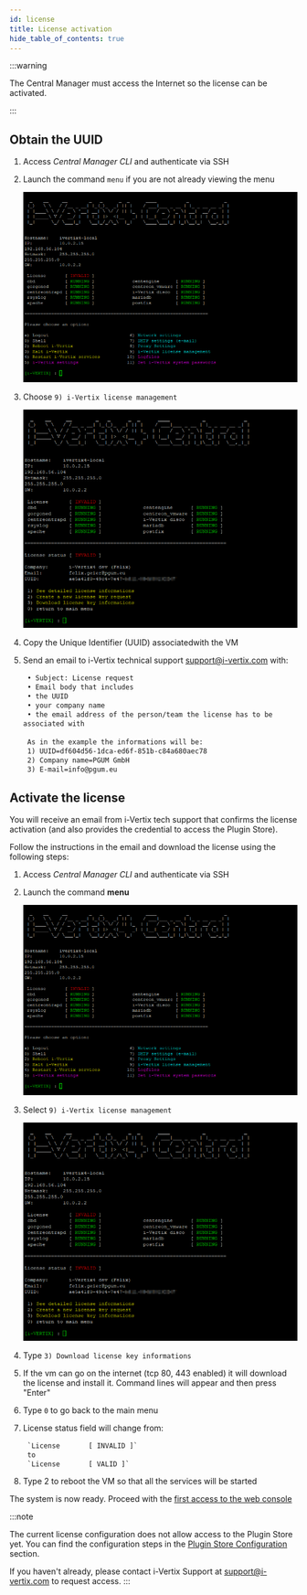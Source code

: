 ```yaml
---
id: license
title: License activation
hide_table_of_contents: true
---
```


:::warning

The Central Manager must access the Internet so the license can be activated.

:::

## Obtain the UUID

1. Access *Central Manager CLI* and authenticate via SSH

2. Launch the command `menu` if you are not already viewing the menu

   ![iVertix menu](../../assets/setup-startup-central-poller/central4_menu.png)

3. Choose `9) i-Vertix license management`

   ![License menu](../../assets/setup-startup-central-poller/central4_license.png)

4. Copy the Unique Identifier (UUID) associatedwith the VM

5. Send an email to i-Vertix technical support [support@i-vertix.com](mailto:support@i-vertix.com) with:

        • Subject: License request
        • Email body that includes
        • the UUID
        • your company name
        • the email address of the person/team the license has to be associated with

        As in the example the informations will be:
        1) UUID=df604d56-1dca-ed6f-851b-c84a680aec78
        2) Company name=PGUM GmbH
        3) E-mail=info@pgum.eu

## Activate the license

You will receive an email from i-Vertix tech support that confirms the license activation (and also provides the credential to access the Plugin Store).

Follow the instructions in the email and download the license using the following steps:

1. Access *Central Manager CLI* and authenticate via SSH
2. Launch the command **menu**

   ![iVertix menu](../../assets/setup-startup-central-poller/central4_menu.png)

3. Select `9) i-Vertix license management`

   ![License menu](../../assets/setup-startup-central-poller/central4_license.png)

4. Type `3) Download license key informations`
5. If the vm can go on the internet (tcp 80, 443 enabled) it will download the license and install it. Command lines will appear and then press "Enter"
6. Type `0` to go back to the main menu
7. License status field will change from:

        `License       [ INVALID ]`
        to
        `License       [ VALID ]`

8. Type 2 to reboot the VM so that all the services will be started

The system is now ready. Proceed with the [first access to the web console](../first-web-access/first-web-access.md)

:::note

The current license configuration does not allow access to the Plugin Store yet.
You can find the configuration steps in the [Plugin Store Configuration](../../quick-start-guide/plugin-store-configuration.mdx) section.

If you haven't already, please contact i-Vertix Support at [support@i-vertix.com](mailto:support@i-vertix.com) to request access.
:::
